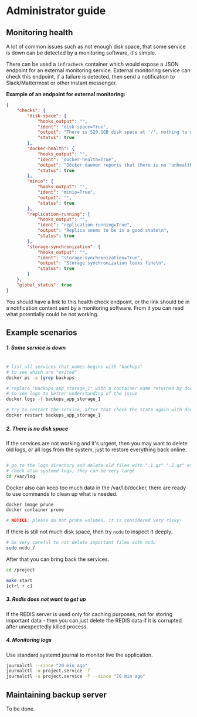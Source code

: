 Administrator guide
===================

## Monitoring health

A lot of common issues such as not enough disk space, that some service
is down can be detected by a monitoring software, it's simple.

There can be used a `infracheck` container which would expose a JSON
endpoint for an external monitoring service. External monitoring service
can check this endpoint, if a failure is detected, then send a
notification to Slack/Mattermost or other instant messenger.

**Example of an endpoint for external monitoring:**

```json
{
    "checks": {
        "disk-space": {
            "hooks_output": "",
            "ident": "disk-space=True",
            "output": "There is 520.1GB disk space at '/', nothing to worry about, defined minimum is 6GB\n",
            "status": true
        },
        "docker-health": {
            "hooks_output": "",
            "ident": "docker-health=True",
            "output": "Docker daemon reports that there is no 'unhealthy' service running in '' space\n",
            "status": true
        },
        "minio": {
            "hooks_output": "",
            "ident": "minio=True",
            "output": "",
            "status": true
        },
        "replication-running": {
            "hooks_output": "",
            "ident": "replication-running=True",
            "output": "Replica seems to be in a good state\n",
            "status": true
        },
        "storage-synchronization": {
            "hooks_output": "",
            "ident": "storage-synchronization=True",
            "output": "Storage synchronization looks fine\n",
            "status": true
        }
    },
    "global_status": true
}
```

You should have a link to this health check endpoint, or the link should
be in a notification content sent by a monitoring software. From it you
can read what potentially could be not working.

## Example scenarios

##### 1. Some service is down

```bash

# list all services that names begins with "backups"
# to see which are "exited"
docker ps -a |grep backups

# replace "backups_app_storage_1" with a container name returned by docker ps
# to see logs to better understanding of the issue
docker logs -f backups_app_storage_1

# try to restart the service, after that check the state again with docker ps
docker restart backups_app_storage_1
```

##### 2. There is no disk space

If the services are not working and it's urgent, then you may want to
delete old logs, or all logs from the system, just to restore everything
back online.

```bash

# go to the logs directory and delete old files with ".1.gz" ".2.gz" etc. in name
# check also systemd logs, they can be very large
cd /var/log
```

Docker also can keep too much data in the /var/lib/docker, there are
ready to use commands to clean up what is needed.

```bash
docker image prune
docker container prune

# NOTICE: please do not prune volumes, it is considered very risky!
```

If there is still not much disk space, then try `ncdu` to inspect it
deeply.

```bash
# be very careful to not delete important files with ncdu
sudo ncdu /
```

After that you can bring back the services.

```bash
cd /project

make start
[ctrl + c]
```

##### 3. Redis does not want to get up

If the REDIS server is used only for caching purposes, not for storing
important data - then you can just delete the REDIS data if it is
corrupted after unexpectedly killed process.

##### 4. Monitoring logs

Use standard systemd journal to monitor live the application.

```bash
journalctl --since "20 min ago"
journalctl -u project.service -f
journalctl -u project.service -f --since "20 min ago"
```

## Maintaining backup server

To be done.
